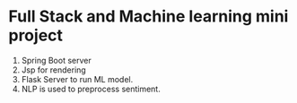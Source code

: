 # Full Stack and Machine learning mini project
1. Spring Boot server
2. Jsp for rendering
3. Flask Server to run ML model.
4. NLP is used to preprocess sentiment.

